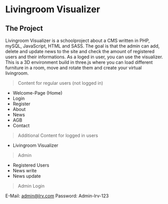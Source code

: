 # Livingroom Visualizer

## The Project

Livingroom Visualizer is a schoolproject about a CMS written in PHP, mySQL, JavaScript, HTML and SASS. The goal is that the admin can add, delete and update news to the site and check the amount of registered users and their informations. As a loged in user, you can use the visualizer. This is a 3D environment build in three.js where you can load different furniture in a room, move and rotate them and create your virtual livingroom.

>Content for regular users (not logged in)

* Welcome-Page (Home)
* Login
* Register
* About
* News
* AGB
* Contact

>Additional Content for logged in users

* Livingroom Visualizer

>Admin

* Registered Users
* News write
* News update

>Admin Login

E-Mail: admin@lrv.com
Password: Admin-lrv-123

